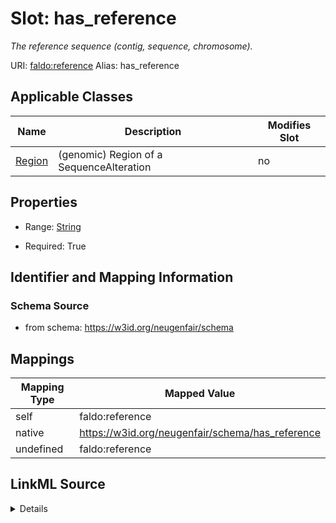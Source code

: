 

# Slot: has_reference 


_The reference sequence (contig, sequence, chromosome)._





URI: [faldo:reference](http://biohackathon.org/resource/faldo#reference)
Alias: has_reference

<!-- no inheritance hierarchy -->





## Applicable Classes

| Name | Description | Modifies Slot |
| --- | --- | --- |
| [Region](Region.md) | (genomic) Region of a SequenceAlteration |  no  |






## Properties

* Range: [String](String.md)

* Required: True




## Identifier and Mapping Information






### Schema Source


* from schema: https://w3id.org/neugenfair/schema




## Mappings

| Mapping Type | Mapped Value |
| ---  | ---  |
| self | faldo:reference |
| native | https://w3id.org/neugenfair/schema/has_reference |
| undefined | faldo:reference |




## LinkML Source

<details>
```yaml
name: has_reference
description: The reference sequence (contig, sequence, chromosome).
from_schema: https://w3id.org/neugenfair/schema
mappings:
- faldo:reference
rank: 1000
domain: Region
slot_uri: faldo:reference
alias: has_reference
domain_of:
- Region
range: string
required: true

```
</details>